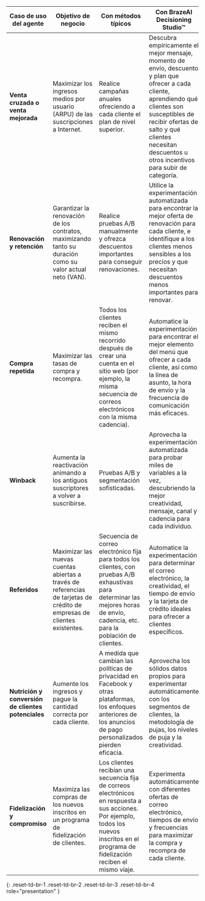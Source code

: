 | Caso de uso del agente                        | Objetivo de negocio                                                                                         | Con métodos típicos                                                                                                                                           | Con BrazeAI Decisioning Studio™                                                                                                                                                                                                                     |
|---------------------------------|----------------------------------------------------------------------------------------------|-----------------------------------------------------------------------------------------------------------------------------------------------------------|---------------------------------------------------------------------------------------------------------------------------------------------------------------------------------------------------------------------------------------|
| **Venta cruzada o venta mejorada**        | Maximizar los ingresos medios por usuario (ARPU) de las suscripciones a Internet.                        | Realice campañas anuales ofreciendo a cada cliente el plan de nivel superior.                                                                                  | Descubra empíricamente el mejor mensaje, momento de envío, descuento y plan que ofrecer a cada cliente, aprendiendo qué clientes son susceptibles de recibir ofertas de salto y qué clientes necesitan descuentos u otros incentivos para subir de categoría. |
| **Renovación y retención**         | Garantizar la renovación de los contratos, maximizando tanto su duración como su valor actual neto (VAN).       | Realice pruebas A/B manualmente y ofrezca descuentos importantes para conseguir renovaciones.                                                                                    | Utilice la experimentación automatizada para encontrar la mejor oferta de renovación para cada cliente, e identifique a los clientes menos sensibles a los precios y que necesitan descuentos menos importantes para renovar.                                                     |
| **Compra repetida**             | Maximizar las tasas de compra y recompra.                                                      | Todos los clientes reciben el mismo recorrido después de crear una cuenta en el sitio web (por ejemplo, la misma secuencia de correos electrónicos con la misma cadencia).                            | Automatice la experimentación para encontrar el mejor elemento del menú que ofrecer a cada cliente, así como la línea de asunto, la hora de envío y la frecuencia de comunicación más eficaces.                                                                 |
| **Winback**                     | Aumenta la reactivación animando a los antiguos suscriptores a volver a suscribirse.                        | Pruebas A/B y segmentación sofisticadas.                                                                                                               | Aprovecha la experimentación automatizada para probar miles de variables a la vez, descubriendo la mejor creatividad, mensaje, canal y cadencia para cada individuo.                                                                           |
| **Referidos**                    | Maximizar las nuevas cuentas abiertas a través de referencias de tarjetas de crédito de empresas de clientes existentes. | Secuencia de correo electrónico fija para todos los clientes, con pruebas A/B exhaustivas para determinar las mejores horas de envío, cadencia, etc. para la población de clientes.        | Automatice la experimentación para determinar el correo electrónico, la creatividad, el tiempo de envío y la tarjeta de crédito ideales para ofrecer a clientes específicos.                                                                                                               |
| **Nutrición y conversión de clientes potenciales** | Aumente los ingresos y pague la cantidad correcta por cada cliente.                        | A medida que cambian las políticas de privacidad en Facebook y otras plataformas, los enfoques anteriores de los anuncios de pago personalizados pierden eficacia.                              | Aprovecha los sólidos datos propios para experimentar automáticamente con los segmentos de clientes, la metodología de pujas, los niveles de puja y la creatividad.                                                                                                      |
| **Fidelización y compromiso**        | Maximiza las compras de los nuevos inscritos en un programa de fidelización de clientes.                             | Los clientes recibían una secuencia fija de correos electrónicos en respuesta a sus acciones. Por ejemplo, todos los nuevos inscritos en el programa de fidelización reciben el mismo viaje. | Experimenta automáticamente con diferentes ofertas de correo electrónico, tiempos de envío y frecuencias para maximizar la compra y recompra de cada cliente.                                                                                    |
{: .reset-td-br-1 .reset-td-br-2 .reset-td-br-3 .reset-td-br-4 role="presentation" }
